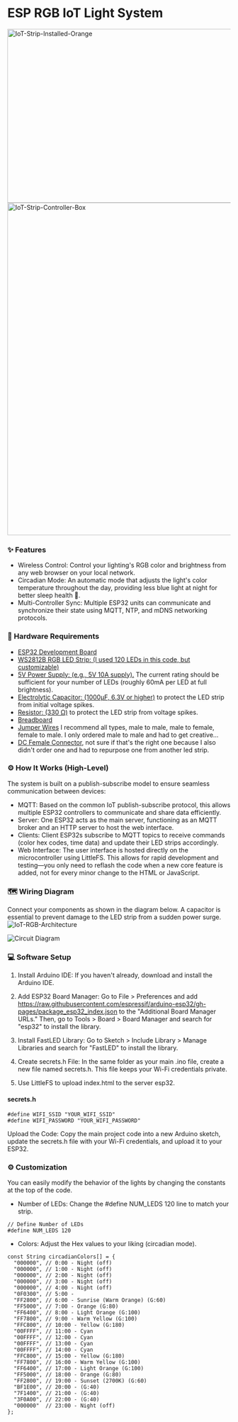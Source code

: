 # ESP RGB IoT Light System
<img width="731" height="392" alt="IoT-Strip-Installed-Orange" src="https://github.com/user-attachments/assets/dff16145-7337-4c71-99ac-8131e7bf961a" />

<img width="784" height="750" alt="IoT-Strip-Controller-Box" src="https://github.com/user-attachments/assets/28f3efa7-c296-4709-ab3e-eebc42a90c3c" />

### ✨ Features
- Wireless Control: Control your lighting's RGB color and brightness from any web browser on your local network.
- Circadian Mode: An automatic mode that adjusts the light's color temperature throughout the day, providing less blue light at night for better sleep health 🌙.
- Multi-Controller Sync: Multiple ESP32 units can communicate and synchronize their state using MQTT, NTP, and mDNS networking protocols.

### 🔌 Hardware Requirements
- [ESP32 Development Board](https://he.aliexpress.com/item/1005007671225942.html?spm=a2g0o.order_list.order_list_main.17.18ae586aKyi2pk&gatewayAdapt=glo2isr)
- [WS2812B RGB LED Strip: (I used 120 LEDs in this code, but customizable)](https://he.aliexpress.com/item/1005004289391906.html?spm=a2g0o.order_list.order_list_main.5.18ae586aKyi2pk&gatewayAdapt=glo2isr)
- [5V Power Supply: (e.g., 5V 10A supply).](https://he.aliexpress.com/item/4001159381316.html?spm=a2g0o.order_list.order_list_main.35.18ae586aKyi2pk&gatewayAdapt=glo2isr) The current rating should be sufficient for your number of LEDs (roughly 60mA per LED at full brightness).
- [Electrolytic Capacitor: (1000µF, 6.3V or higher)](https://he.aliexpress.com/item/32812576995.html?spm=a2g0o.order_list.order_list_main.11.18ae586aKyi2pk&gatewayAdapt=glo2isr) to protect the LED strip from initial voltage spikes.
- [Resistor: (330 Ω)](https://he.aliexpress.com/item/32952657927.html?spm=a2g0o.order_list.order_list_main.23.18ae586aKyi2pk&gatewayAdapt=glo2isr) to protect the LED strip from voltage spikes.
- [Breadboard](https://he.aliexpress.com/item/1005004532352681.html?spm=a2g0o.order_list.order_list_main.28.18ae586aKyi2pk&gatewayAdapt=glo2isr)
- [Jumper Wires](https://he.aliexpress.com/item/1005004532352681.html?spm=a2g0o.order_list.order_list_main.29.18ae586aKyi2pk&gatewayAdapt=glo2isr) I recommend all types, male to male, male to female, female to male. I only ordered male to male and had to get creative...
- [DC Female Connector](https://he.aliexpress.com/item/1005006472747217.html?spm=a2g0o.productlist.main.1.581cau6fau6fbu&algo_pvid=31d23c7f-d3a5-401b-8b01-3019abd3a9c7&algo_exp_id=31d23c7f-d3a5-401b-8b01-3019abd3a9c7-0&pdp_ext_f=%7B%22order%22%3A%226223%22%2C%22eval%22%3A%221%22%7D&pdp_npi=6%40dis%21ILS%213.60%213.60%21%21%211.04%211.04%21%4021010d9017553594114463657e920e%2112000037321758211%21sea%21IL%212447827219%21X%211%210%21n_tag%3A-29919%3Bm03_new_user%3A-29895&curPageLogUid=pHIz1SmY3yet&utparam-url=scene%3Asearch%7Cquery_from%3A%7Cx_object_id%3A1005006472747217%7C_p_origin_prod%3A), not sure if that's the right one because I also didn't order one and had to repurpose one from another led strip.

### ⚙️ How It Works (High-Level)
The system is built on a publish-subscribe model to ensure seamless communication between devices:
- MQTT: Based on the common IoT publish-subscribe protocol, this allows multiple ESP32 controllers to communicate and share data efficiently.
- Server: One ESP32 acts as the main server, functioning as an MQTT broker and an HTTP server to host the web interface.
- Clients: Client ESP32s subscribe to MQTT topics to receive commands (color hex codes, time data) and update their LED strips accordingly.
- Web Interface: The user interface is hosted directly on the microcontroller using LittleFS. This allows for rapid development and testing—you only need to reflash the code when a new core feature is added, not for every minor change to the HTML or JavaScript.

### 🗺️ Wiring Diagram
Connect your components as shown in the diagram below. A capacitor is essential to prevent damage to the LED strip from a sudden power surge.
<img alt="IoT-RGB-Architecture" src="https://github.com/user-attachments/assets/94e82b6e-9f95-4d8a-b9bb-08408a2cb040" />

<img alt="Circuit Diagram" src="https://github.com/user-attachments/assets/b78fec91-d8ff-47c7-aaf4-d1e0f1d9c371" />

### 💻 Software Setup
1. Install Arduino IDE: If you haven't already, download and install the Arduino IDE.

2. Add ESP32 Board Manager: Go to File > Preferences and add https://raw.githubusercontent.com/espressif/arduino-esp32/gh-pages/package_esp32_index.json to the "Additional Board Manager URLs." Then, go to Tools > Board > Board Manager and search for "esp32" to install the library.

3. Install FastLED Library: Go to Sketch > Include Library > Manage Libraries and search for "FastLED" to install the library.

4. Create secrets.h File: In the same folder as your main .ino file, create a new file named secrets.h. This file keeps your Wi-Fi credentials private.

6. Use LittleFS to upload index.html to the server esp32.

#### secrets.h
```
#define WIFI_SSID "YOUR_WIFI_SSID"
#define WIFI_PASSWORD "YOUR_WIFI_PASSWORD"
```
Upload the Code: Copy the main project code into a new Arduino sketch, update the secrets.h file with your Wi-Fi credentials, and upload it to your ESP32.

### ⚙️ Customization
You can easily modify the behavior of the lights by changing the constants at the top of the code.

- Number of LEDs: Change the #define NUM_LEDS 120 line to match your strip.
```
// Define Number of LEDs
#define NUM_LEDS 120
```
- Colors: Adjust the Hex values to your liking (circadian mode).
```
const String circadianColors[] = {
  "000000", // 0:00 - Night (off)
  "000000", // 1:00 - Night (off)
  "000000", // 2:00 - Night (off)
  "000000", // 3:00 - Night (off)
  "000000", // 4:00 - Night (off)
  "0F0300", // 5:00 - 
  "FF2800", // 6:00 - Sunrise (Warm Orange) (G:60)
  "FF5000", // 7:00 - Orange (G:80)
  "FF6400", // 8:00 - Light Orange (G:100)
  "FF7800", // 9:00 - Warm Yellow (G:100)
  "FFC800", // 10:00 - Yellow (G:180)
  "00FFFF", // 11:00 - Cyan
  "00FFFF", // 12:00 - Cyan
  "00FFFF", // 13:00 - Cyan
  "00FFFF", // 14:00 - Cyan
  "FFC800", // 15:00 - Yellow (G:180)
  "FF7800", // 16:00 - Warm Yellow (G:100)
  "FF6400", // 17:00 - Light Orange (G:100)
  "FF5000", // 18:00 - Orange (G:80)
  "FF2800", // 19:00 - Sunset (2700K) (G:60)
  "BF1E00", // 20:00 - (G:40)
  "7F1400", // 21:00 - (G:40)
  "3F0A00", // 22:00 - (G:40)
  "000000"  // 23:00 - Night (off)
};
```

